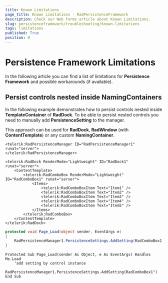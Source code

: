 ```yaml
---
title: Known Limitations
page_title: Known Limitations - RadPersistenceFramework
description: Check our Web Forms article about Known Limitations.
slug: persistenceframework/troubleshooting/known-limitations
tags: limitations
published: True
position: 0
---
```


# Persistence Framework Limitations

In the following article you can find a list of limitations for **Persistence Framework** and possible workarounds (if available).

## Persist controls nested inside NamingContainers

In the following example demonstrates how to persist controls nested inside **TemplateContainer** of **RadDock**. To be able to persist nested controls you need to manually add **PersistenceSetting** to the manager.

This approach can be used for **RadDock**, **RadWindow** (with **ContentTemplate**) or any custom **NamingContainer**.

````ASP.NET
<telerik:RadPersistenceManager ID="RadPersistenceManager1" runat="server">
</telerik:RadPersistenceManager>

<telerik:RadDock RenderMode="Lightweight" ID="RadDock1" runat="server">
	<ContentTemplate>
		<telerik:RadComboBox RenderMode="Lightweight" ID="RadComboBox1" runat="server">
			<Items>
				<telerik:RadComboBoxItem Text="Item1" />
				<telerik:RadComboBoxItem Text="Item2" />
				<telerik:RadComboBoxItem Text="Item3" />
				<telerik:RadComboBoxItem Text="Item4" />
				<telerik:RadComboBoxItem Text="Item5" />
			</Items>
		</telerik:RadComboBox>
	</ContentTemplate>
</telerik:RadDock>
````
````C#
protected void Page_Load(object sender, EventArgs e)
{
	RadPersistenceManager1.PersistenceSettings.AddSetting(RadComboBox1);//add setting by control instance
}
````
````VB
Protected Sub Page_Load(sender As Object, e As EventArgs) Handles Me.Load
	'add setting by control instance
	RadPersistenceManager1.PersistenceSettings.AddSetting(RadComboBox1")
End Sub
````


 
